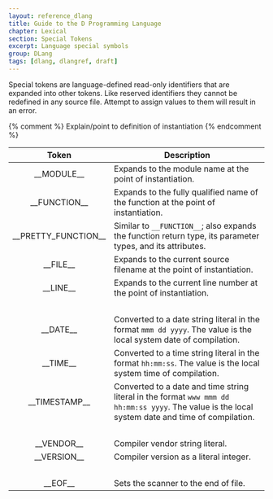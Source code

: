 ```yaml
---
layout: reference_dlang
title: Guide to the D Programming Language
chapter: Lexical
section: Special Tokens
excerpt: Language special symbols
group: DLang
tags: [dlang, dlangref, draft]
---
```


Special tokens are language-defined read-only identifiers that are expanded into other tokens.
Like reserved identifiers they cannot be redefined in any source file.
Attempt to assign values to them will result in an error.

{% comment %}
Explain/point to definition of instantiation
{% endcomment %}

| Token                               | Description |
|:-----------------------------------:|-------------|
| &#95;&#95;MODULE&#95;&#95;          | Expands to the module name at the point of instantiation. |
| &#95;&#95;FUNCTION&#95;&#95;        | Expands to the fully qualified name of the function at the point of instantiation. |
| &#95;&#95;PRETTY_FUNCTION&#95;&#95; | Similar to `__FUNCTION__`; also expands the function return type, its parameter types, and its attributes. |
| &#95;&#95;FILE&#95;&#95;            | Expands to the current source filename at the point of instantiation. |
| &#95;&#95;LINE&#95;&#95;            | Expands to the current line number at the point of instantiation. |
| &nbsp;                              | |
| &#95;&#95;DATE&#95;&#95;            | Converted to a date string literal in the format `mmm dd yyyy`. The value is the local system date of compilation. |
| &#95;&#95;TIME&#95;&#95;            | Converted to a time string literal in the format `hh:mm:ss`. The value is the local system time of compilation. |
| &#95;&#95;TIMESTAMP&#95;&#95;       | Converted to a date and time string literal in the format `www mmm dd hh:mm:ss yyyy`. The value is the local system date and time of compilation. |
| &nbsp;                              | |
| &#95;&#95;VENDOR&#95;&#95;          | Compiler vendor string literal. |
| &#95;&#95;VERSION&#95;&#95;         | Compiler version as a literal integer. |
| &nbsp;                              | |
| &#95;&#95;EOF&#95;&#95;             | Sets the scanner to the end of file. |

